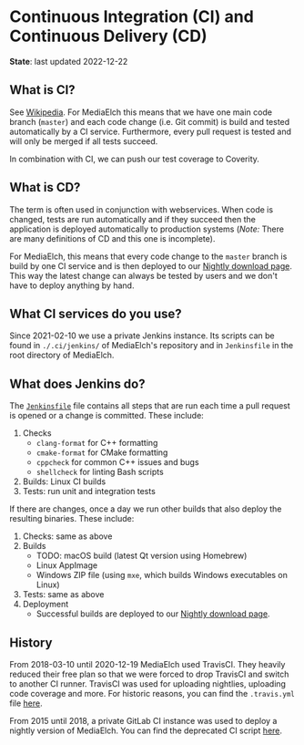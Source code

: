 # Continuous Integration (CI) and Continuous Delivery (CD)

__State__: last updated 2022-12-22

## What is CI?

See [Wikipedia][wikipedia_ci]. For MediaElch this means that we have one main code
branch (`master`) and each code change (i.e. Git commit) is build and
tested automatically by a CI service.
Furthermore, every pull request is tested and will only be merged if all tests succeed.

In combination with CI, we can push our test coverage to Coverity.


## What is CD?

The term is often used in conjunction with webservices.  When code is changed, tests
are run automatically and if they succeed then the application is deployed automatically
to production systems (*Note:* There are many definitions of CD and this one is incomplete).

For MediaElch, this means that every code change to the `master` branch is build by one
CI service and is then deployed to our [Nightly download page][download-page].
This way the latest change can always be tested by users and we don't
have to deploy anything by hand.


## What CI services do you use?

Since 2021-02-10 we use a private Jenkins instance.  Its scripts can be
found in `./.ci/jenkins/` of MediaElch's repository and in `Jenkinsfile`
in the root directory of MediaElch.


## What does Jenkins do?

The [`Jenkinsfile`](../../Jenkinsfile) file contains all steps that are run each time
a pull request is opened or a change is committed.  These include:

 1. Checks
    - `clang-format` for C++ formatting
    - `cmake-format` for CMake formatting
    - `cppcheck` for common C++ issues and bugs
    - `shellcheck` for linting Bash scripts
 2. Builds: Linux CI builds
 3. Tests: run unit and integration tests

If there are changes, once a day we run other builds that also deploy the
resulting binaries.  These include:

 1. Checks: same as above
 2. Builds
    - TODO: macOS build (latest Qt version using Homebrew)
    - Linux AppImage
    - Windows ZIP file (using `mxe`, which builds Windows executables on Linux)
 3. Tests: same as above
 4. Deployment
    - Successful builds are deployed to our [Nightly download page][download-page].


## History

From 2018-03-10 until 2020-12-19 MediaElch used TravisCI.  They heavily reduced their free
plan so that we were forced to drop TravisCI and switch to another CI runner.
TravisCI was used for uploading nightlies, uploading code coverage and more.  For historic
reasons, you can find the `.travis.yml` file [here][travis_old].

From 2015 until 2018, a private GitLab CI instance was used to deploy a nightly version of MediaElch.
You can find the deprecated CI script [here][GitlabKomet].


[download-page]: https://mediaelch-downloads.ameyering.de/snapshots/
[GitlabKomet]: https://github.com/Komet/MediaElch/blob/fafd391f83325a52a3e101684b88c7622cb085a0/.gitlab-ci.yml
[wikipedia_ci]: (https://en.wikipedia.org/wiki/Continuous_integration)
[travis_old]: https://github.com/Komet/MediaElch/blob/97bde70523ce7627a9c34503e45478b449ce93b0/.travis.yml
